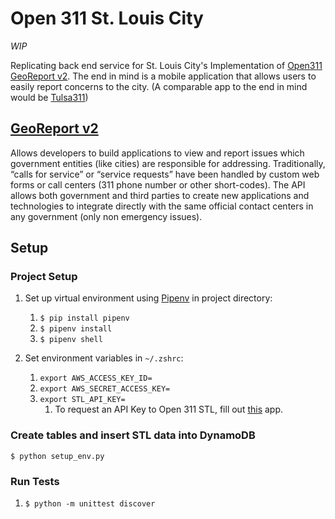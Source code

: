 # Open 311 St. Louis City
*WIP* 

Replicating back end service for St. Louis City's Implementation of [Open311 GeoReport v2](https://www.open311.org/). 
The end in mind is a mobile application that allows users to easily report concerns to the city. 
(A comparable app to the end in mind would be [Tulsa311](https://apps.apple.com/us/app/tulsa-311/id1453372535))

## [GeoReport v2](http://wiki.open311.org/GeoReport_v2/#apps--resources)
Allows developers to build applications to view and report issues which 
government entities (like cities) are responsible for addressing. Traditionally, 
“calls for service” or “service requests” have been handled by custom web forms or 
call centers (311 phone number or other short-codes). The API allows both government 
and third parties to create new applications and technologies to integrate directly with 
the same official contact centers in any government (only non emergency issues). 


## Setup
### Project Setup
1. Set up virtual environment using [Pipenv](https://pipenv-fork.readthedocs.io/en/latest/basics.html) in project directory: 
    1. `$ pip install pipenv`
    1. `$ pipenv install`
    1. `$ pipenv shell`
    
1. Set environment variables in `~/.zshrc`: 
    1. `export AWS_ACCESS_KEY_ID=`
    2. `export AWS_SECRET_ACCESS_KEY=`
    3. `export STL_API_KEY=`
        1. To request an API Key to Open 311 STL, fill out 
        [this](https://www.stlouis-mo.gov/government/departments/information-technology/web-development/city-api/sign-up.cfm) app.

### Create tables and insert STL data into DynamoDB
`$ python setup_env.py`

### Run Tests
1. `$ python -m unittest discover`